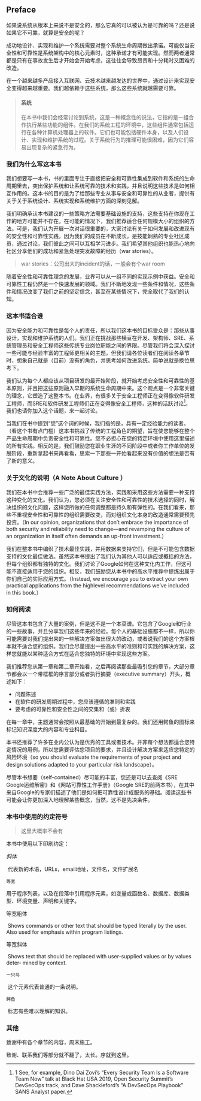 ## Preface

如果说系统从根本上来说不是安全的，那么它真的可以被认为是可靠的吗？还是说如果它不可靠，就算是安全的呢？

成功地设计、实现和维护一个系统需要对整个系统生命周期做出承诺。可能仅当安全性和可靠性是系统架构中的核心元素时，这种承诺才有可能实现。然而两者通常都是只有在事故发生后才开始会开始考虑，这往往会导致昂贵和十分耗时又困难的改造。

在一个越来越多产品接入互联网、云技术越来越发达的世界中，通过设计来实现安全变得越来越重要。我们越依赖于这些系统，那么这些系统就越需要可靠。

> ####  **系统**
>
> 在本书中我们会经常讨论到系统，这是一种概念性的说法，它指的是一组合作执行某些功能的组件。在我们的系统工程的环境中，这些组件通常包括运行在各种计算机处理器上的软件。它们也可能包括硬件本身，以及人们设计、实现和维护系统的过程。关于系统行为的推理可能很困难，因为它们容易出现复杂的紧急行为。

### 我们为什么写这本书

我们想要写一本书，书的里面专注于直接把安全和可靠性集成到软件和系统的生命周期里去，突出保护系统和让系统可靠的技术和实践，并且说明这些技术是如何相互作用的。这本书的目的是为了给那些专业从事与安全和可靠性的从业者，提供有关于关于系统设计、系统实现和系统维护方面的深刻见解。

我们明确承认本书建议的一些策略方法需要基础设施的支持，这些支持在你现在工作的地方可能并不存在。在可能的情况下，我们推荐适合任何规模大小的组织的方法。可是，我们认为开展一次对话很重要的，大家讨论有关于如何发展和改进现有的安全性和可靠性实践，因为我们的成员在不断成长，是技能娴熟的专业社区成员，通过讨论，我们彼此之间可以互相学习进步。我们希望其他组织也能热心地向社区分享他们的成功和紧急处理突发故障的经历（war stories）。

> war stories：公司出大的incident的话，一般会有个war room

随着安全性和可靠性理念的发展，业界可以从一组不同的实现示例中获益。安全和可靠性工程仍然是一个快速发展的领域。我们不断地发现一些条件和情况，这些条件和情况改变了我们之前的坚定信念，甚至在某些情况下，完全取代了我们的认知。

### 这本书适合谁

因为安全能力和可靠性是每个人的责任，所以我们这本书的目标受众是：那些从事设计，实现和维护系统的人们。我们正在挑战那些横亘在开发、架构师、SRE、系统管理员和安全工程师这些传统专业岗位职能之间的界限。尽管我们将会深入探讨一些可能与经验丰富的工程师更相关的主题，但我们请各位读者们在阅读各章节时，想象自己就是（目前）没有的角色，并思考如何改进系统。简单说就是换位思考下。

我们认为每个人都应该从项目研发的最开始阶段，就开始考虑安全性和可靠性的基本原则，并且把这些原则融入早期的系统生命周期中来。这个观点是一个非常关键的理念，它塑造了这整本书。在业界，有很多关于安全工程师正在变得像软件研发工程师，而SRE和软件研发工程师们正在变得像安全工程师，这种的活跃讨论[^1]。我们也请你加入这个话题，来一起讨论。


当我们在书中提到“您”这个词的时候，我们指的是，具有一定经验能力的读者。（看这个书有点门槛）这本书挑战了传统的工程角色的期望，旨在使您能够在整个产品生命周期中负责安全性和可靠性。您不必担心在您的特定环境中使用这里描述的所有实践。相反的是，我们鼓励您在职业生涯的不同阶段中或者你工作单位的发展阶段，重新拿起书来再看看，思索一下那些一开始看起来没有价值的想法是否有了新的意义。

### 关于文化的说明（A Note About Culture ）

我们在本书中会推荐一些广泛的最佳实践方法，实践和采用这些方法需要一种支持这种变化的文化。我们认为，您必须在关注安全性和可靠性的技术选择的同时，解决组织的文化问题，这样您所做的任何调整都是持久和有弹性的。在我们看来，那些不重视安全性和可靠性的组织需要改变，而对组织文化本身的改造通常需要预先投资。（In our opinion, organizations that don’t embrace the importance of both security and reliability need to change—and revamping the culture of an organization in itself often demands an up-front investment.）

我们在整本书中编织了技术最佳实践，并用数据来支持它们，但是不可能包含数据支持的文化最佳做法。虽然这本书提出了我们认为其他人可以适应或概括的方法，但每个组织都有独特的文化。我们讨论了Google如何在这种文化内工作，但这可能不直接适用于您的组织。相反，我们鼓励您从本书中的高水平推荐中提炼出属于你们自己的实际应用方式。（Instead, we encourage you to extract your own practical applications from the highlevel recommendations we’ve included in this book.）

### 如何阅读

尽管这本书包含了大量的案例，但是这不是一个本菜谱。它包含了Google和行业的一些故事，并且分享我们这些年来的经验。每个人的基础设施都不一样，所以你可能需要对我们提出来的一些解决方案做出很大的改动，或者说我们的这个方案根本就不适合您的组织。我们会尽量提出一些高水平的准则和可实践的解决方案，这样您就能以某种适合方式在适合您独特的环境中实现这些方案。

我们推荐您从第一章和第二章开始看，之后再阅读那些最吸引您的章节，大部分章节都会以一个带框框的序言部分或者执行摘要（executive summary）开头，概述如下：

- 问题陈述
- 在软件的研发周期过程中，您应该遵循的准则和实践
- 要考虑的可靠性和安全性之间的交集和（或）折衷

在每一章中，主题通常会按照从最基础的开始到最复杂的。我们还用鳄鱼的图标来标记知识深度大的内容和专业科目。

本书还推荐了许多在业内公认为是优秀的工具或者技术。并非每个想法都适合您特定情况的用例，所以您需要评估您项目的要求，并且设计解决方案来适应您特定的风险环境（so you should evaluate the requirements of your project and design solutions adapted to your particular risk landscape）。

尽管本书想要（self-contained）尽可能的丰富，您还是可以去查阅《SRE Google运维解密》和《网站可靠性工作手册》（Google SRE的前两本书），在其中来自Google的专家们描述了他们是如何把可靠性设计成服务的基础。阅读这些书可能会让你更加深入地理解某些概念，当然，这不是先决条件。

### 本书中使用的约定符号

> 这里大概率不会有

本书中使用以下印刷约定：

*斜体*

​		代表新的术语，URLs，email地址，文件名，文件扩展名

`等宽`

​		用于程序列表，以及在段落中引用程序元素，如变量或函数名、数据库、数据类型、环境变量、声明和关键字。

等宽粗体

​		Shows commands or other text that should be typed literally by the user. Also used for emphasis within program listings.

等宽斜体

​		Shows text that should be replaced with user-supplied values or by values deter‐ mined by context.

`一只鸟`

​		这个元素代表普通的一条说明。

`鳄鱼`

​		标志有些难以理解的知识。

### 其他

致谢中有各个章节的内容，周末施工。

致谢、联系我们等部分就不翻了，太长。序就到这里。

[^1]:1 See, for example, Dino Dai Zovi’s “Every Security Team Is a Software Team Now” talk at Black Hat USA 2019, Open Security Summit’s DevSecOps track, and Dave Shackleford’s “A DevSecOps Playbook” SANS Analyst paper.

